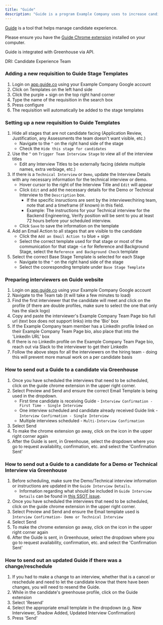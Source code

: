 ```yaml
---
title: "Guide"
description: "Guide is a program Example Company uses to increase candidate experience by having an easily digestable and enjoyable resource that houses all interview details and relevant handbook pages depending on where the candidate is in the hiring process."
---
```


[Guide](https://guide.co) is a tool that helps manage candidate experience.

Please ensure you have the [Guide Chrome extension](https://chrome.google.com/webstore/detail/guide/hpdfplaccgajokgmocbcpiicbkkjione) installed on your computer.

Guide is integrated with Greenhouse via API.

DRI: Candidate Experience Team

### Adding a new requisition to Guide Stage Templates

1. Login on [app.guide.co](https://app.guide.co) using your Example Company Google account
1. Click on Templates on the left hand side
1. Click the purple + sign on the top right hand corner
1. Type the name of the requisition in the search box
1. Press configure
1. The requisition will automatically be added to the stage templates

### Setting up a new requisition to Guide Templates

1. Hide all stages that are not candidate facing (Application Review, Justification, any Assessments the team doesn't want visible, etc.)
   - Navigate to the `^` on the right hand side of the stage
   - Check the `Hide this stage for candidates`
1. Use the `^` on `Trigger Team Interview Stage` to view all of the interview titles
   - Edit any Interview Titles to be externally facing (delete multiple names, extra verbiage, etc.)
1. If there is a `Technical Interview` or `Demo`, update the Interview Details with any necessary information for the technical interview or demo.
   - Hover cursor to the right of the Interview Title and `Edit` will appear
   - Click `Edit` and add the necessary details for the Demo or Technical Interview to the `Description` box.
      - If the specific insructions are sent by the interviewer/hiring team, note that and a timeframe (if known) in this field.
      - Example: The instructions for your Technical interview for the Backend Engineering, Verify position will be sent to you at least 72 hours before your scheduled interview.
   - Click `Save` to save the information on the template
1. Add an Email Action to all stages that are visible to the candidate
   - Click the `Add an Email Action to` blue + sign
   - Select the correct template used for that stage or most of the communication for that stage
      -i.e for Reference and Background Stage, select the `Reference and Background Check` template
1. Select the correct Base Stage Template is selected for each Stage
   - Navigate to the `^` on the right hand side of the stage
   - Select the cooresponding template under `Base Stage Template`

### Preparing interviewers on Guide website

1. Login on [app.guide.co](https://app.guide.co) using your Example Company Google account
1. Navigate to the Team tab (it will take a few minutes to load)
1. Find the first interviewer that the candidate will meet and click on the profile (if there are double profiles, make sure to select the one that only has the slack logo)
1. Copy and paste the interviewer's Example Company Team Page bio full url (text box does not support links) into the 'Bio' box
1. If the Example Company team member has a LinkedIn profile linked on their Example Company Team Page bio, also place that into the 'LinkedIn URL' box
1. If there is no LinkedIn profile on the Example Company Team Page bio, reach out via Slack to the interviewer to get their LinkedIn
1. Follow the above steps for all the interviewers on the hiring team - doing this will prevent more manual work on a per candidate basis

### How to send out a Guide to a candidate via Greenhouse

1. Once you have scheduled the interviews that need to be scheduled, click on the guide chrome extension in the upper right corner.
1. Select Preview and Send and ensure the correct Email Template is being used in the dropdown.
   - First time candidate is receiving Guide - `Interview Confirmation - First Time - Single Interview`
   - One interview scheduled and candidate already received Guide link - `Interview Confirmation - Single Interview`
   - Multiple interviews scheduled - `Multi-Interview Confirmation`
1. Select Send
1. To make the chrome extension go away, click on the icon in the upper right corner again
1. After the Guide is sent, in Greenhouse, select the dropdown where you go to request availability, confirmation, etc. and select the 'Confirmation Sent'

### How to send out a Guide to a candidate for a Demo or Technical Interview via Greenhouse

1. Before scheduling, make sure the Demo/Technical interview information or instructions are updated in the `Guide Interview Details`.
   - Information regarding what should be included in `Guide Interview Details` can be found in [this SSOT issue](https://example_company.com/gl-talent-acquisition/ces-service-desk/-/issues/3605).
1. Once you have scheduled the interviews that need to be scheduled, click on the guide chrome extension in the upper right corner.
1. Select Preview and Send and ensure the Email template used is `Interview Confirmation- Demo or Technical Interview`
1. Select Send
1. To make the chrome extension go away, click on the icon in the upper right corner again
1. After the Guide is sent, in Greenhouse, select the dropdown where you go to request availability, confirmation, etc. and select the 'Confirmation Sent'

### How to send out an updated Guide if there was a change/reschedule

1. If you had to make a change to an interview, whether that is a cancel or reschedule and need to let the candidate know that there have been changes, you will need to resend the Guide.
1. While in the candidate's greenhouse profile, click on the Guide extension
1. Select 'Resend'
1. Select the appropriate email template in the dropdown (e.g. New Interviewer, Shadow Added, Updated Interview Confirmation)
1. Press 'Send'

